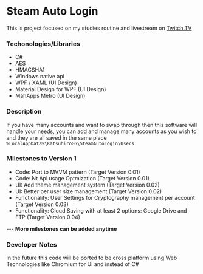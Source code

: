 # Steam Auto Login
This is project focused on my studies routine and livestream on [Twitch.TV](http://twitch.darknessxk.com)

### Techonologies/Libraries
* C#
* AES
* HMACSHA1
* Windows native api
* WPF / XAML (UI Design)
* Material Design for WPF (UI Design)
* MahApps Metro (UI Design)

### Description
If you have many accounts and want to swap through then this software will handle your needs, you can add and manage many accounts as you wish to and they are all saved in the same place `%LocalAppData%\KatsuhiroGG\SteamAutoLogin\Users`

### Milestones to Version 1
* Code: Port to MVVM pattern (Target Version 0.01)
* Code: Nt Api usage Optmization (Target Version 0.01)
* UI: Add theme management system (Target Version 0.02)
* UI: Better per user size management (Target Version 0.02)
* Functionality: User Settings for Cryptography management per account  (Target Version 0.03)
* Functionality: Cloud Saving with at least 2 options: Google Drive and FTP (Target Version 0.04)

--- **More milestones can be added anytime**

### Developer Notes
In the future this code will be ported to be cross platform using Web Technologies like Chromium for UI and instead of C#
